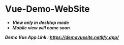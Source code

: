 # Vue-Demo-WebSite

- ***View only in desktop mode***
- ***Mobile view will come soon***


***Demo Vue App Link : https://demovuesite.netlify.app/***
